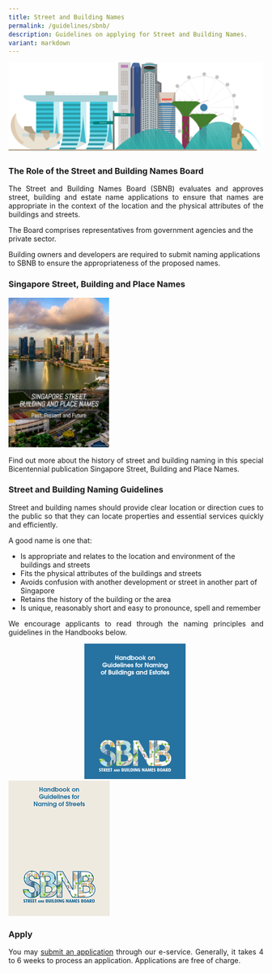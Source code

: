 ```yaml
---
title: Street and Building Names
permalink: /guidelines/sbnb/
description: Guidelines on applying for Street and Building Names.
variant: markdown
---
```

![Singapore Skyline Image](/images/Singapore%20Skyline%204k.png)

<h3>The Role of the Street and Building Names Board</h3>
 
<p align="justify">The Street and Building Names Board (SBNB) evaluates and approves street, building and estate name applications to ensure that names are appropriate in the context of the location and the physical attributes of the buildings and streets.  
  
The Board comprises representatives from government agencies and the private sector.  
  
Building owners and developers are required to submit naming applications to SBNB to ensure the appropriateness of the proposed names.</p>
 
<h3>Singapore Street, Building and Place Names</h3>
 
<a href="https://go.gov.sg/sbnbpublication2020"><img alt="Publication on Singapore Street, Building And Place Names" style="width:200px" src="/images/SBNB%20Publication.png"></a>
 
<p align="justify">Find out more about the history of street and building naming in this special Bicentennial publication Singapore Street, Building and Place Names.</p>
 
<h3>Street and Building Naming Guidelines</h3>
 
<p align="justify">Street and building names should provide clear location or direction cues to the public so that they can locate properties and essential services quickly and efficiently.</p>
  
A good name is one that:  
  
* Is appropriate and relates to the location and environment of the buildings and streets  
* Fits the physical attributes of the buildings and streets  
* Avoids confusion with another development or street in another part of Singapore  
* Retains the history of the building or the area  
* Is unique, reasonably short and easy to pronounce, spell and remember  
  
<p align="justify">We encourage applicants to read through the naming principles and guidelines in the Handbooks below.</p>
 
<div class="row">
<a href="https://www.ura.gov.sg/Corporate/Guidelines/-/media/932EC294D97B4918BBB4F83307A90BB6.ashx"><img alt="Handbook on Guidelines for Naming of Buildings and Estates" style="margin-left:150px;margin-right: 50px;width:200px" src="/images/Building%20Name%20Handbook.png"></a>
<a href="https://www.ura.gov.sg/Corporate/Guidelines/-/media/63EF655B94214D9189126CE3AF94A380.ashx"><img alt="Handbook on Guidelines for Naming of Streets" style="width:200px" src="/images/Street%20Name%20Handbook.png"></a>
</div>
 
<h3>Apply</h3>
 
<p align="justify">You may <a href="https://digitalservice.propertynaa.gov.sg">submit an application</a> through our e-service. Generally, it takes 4 to 6 weeks to process an application. Applications are free of charge.</p>